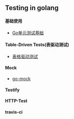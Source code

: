 ## Testing in golang

#### 基础使用
+ [Go单元测试基础](./basic.md)
#### Table-Driven Tests(表驱动测试)
+ [表格驱动测试](./table_driven_test.md)
#### Mock

+ [go-mock](./mock.md)

#### Testify

#### HTTP-Test

#### travis-ci
